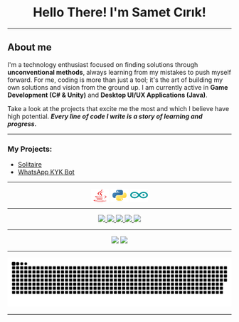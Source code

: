 <h1 align="center">
  Hello There! I'm Samet Cırık!
</h1>

-----

## About me

I'm a technology enthusiast focused on finding solutions through **unconventional methods**, always learning from my mistakes to push myself forward. For me, coding is more than just a tool; it's the art of building my own solutions and vision from the ground up. I am currently active in **Game Development (C# & Unity)** and **Desktop UI/UX Applications (Java)**.

Take a look at the projects that excite me the most and which I believe have high potential. ***Every line of code I write is a story of learning and progress.***

<!--
-----

### My Approach to Development:

- **Detail-Oriented:** I dive deep into details to ensure that everything delivered to the user is polished and intuitive.
- **Continuous Learning:** I am always open to new technologies and challenges. My failures are valuable lessons that open the door to the next solution.
- **Solo Drive:** I generally prefer to execute my projects **independently**. Working with a high degree of autonomy in line with my own vision allows me to achieve the best results. *(I am aware of the challenges this preference presents and aim to develop my collaborative skills over time.)*

-----
<!--
<p align="center">
  <!-- Profile View Count V1 
  <img src="https://komarev.com/ghpvc/?username=SametCirik&label=PROFILE+VIEWS&color=green&style=flat" alt="Profil Görüntüleme Sayısı" />

  <!-- Profile View Count V2 
  <!--
  <img src="https://visitor-badge.laobi.icu/badge?page_id=SametCirik&title=VIEWS&color=green&style=for-the-badge" alt="Profil Ziyaretçi Sayısı" />
  -->
  
  <!-- Followers Count 
  <img src="https://img.shields.io/github/followers/SametCirik?label=FOLLOWERS&style=flat" alt="GitHub Takipçi Sayısı"/>
</p>

-----
-->

----

### My Projects:
- [Solitaire](https://github.com/SametCirik/Solitaire)
- [WhatsApp KYK Bot](https://github.com/SametCirik/Whatsapp-KYK-Bot)

----

<!-- TODO: Github grafikleri vesaire buraya eklenecek. -->

<div align="center" style="display: inline_block">
  <img align="center" alt="SmtCrk-Java" height="30" width="40" src="https://raw.githubusercontent.com/devicons/devicon/master/icons/java/java-plain.svg">
  <img align="center" alt="SmtCrk-Pyton" height="30" width="40" src="https://raw.githubusercontent.com/devicons/devicon/master/icons/python/python-original.svg">
  <img align="center" alt="SmtCrk-Arduino" height="30" width="40" src="https://raw.githubusercontent.com/devicons/devicon/master/icons/arduino/arduino-original.svg">
  
  <!--
  <img align="center" alt="SmtCrk-C" height="30" width="40" src="https://raw.githubusercontent.com/devicons/devicon/master/icons/c/c-original.svg">
  <img align="center" alt="SmtCrk-C++" height="30" width="40" src="https://raw.githubusercontent.com/devicons/devicon/master/icons/cplusplus/cplusplus-plain.svg">
  <img align="center" alt="SmtCrk-C#" height="30" width="40" src="https://raw.githubusercontent.com/devicons/devicon/master/icons/csharp/csharp-plain.svg">
  -->
</div>

----

<!-- İletişim Bilgileri -->
<div align="center" >
  <a href="https://bsky.app/profile/sametcirik35.bsky.social" target="_blank">
    <img src="https://img.shields.io/badge/-Bluesky-4E82F7?style=for-the-badge&logo=bluesky&logoColor=white" target="_blank">
  </a>
  <a href="mailto:sametcirik35@gmail.com"> 
    <img src="https://img.shields.io/badge/-Gmail-%23333?style=for-the-badge&logo=gmail&logoColor=white" target="_blank">
  </a>
  <a href="https://instagram.com/sametcirik35" target="_blank">
    <img src="https://img.shields.io/badge/-Instagram-%23E4405F?style=for-the-badge&logo=instagram&logoColor=white" target="_blank">
  </a>
  <a href="www.linkedin.com/in/sametcirik" target="_blank">
    <img src="https://img.shields.io/badge/-LinkedIn-%230077B5?style=for-the-badge&logo=linkedin&logoColor=white" target="_blank">
  </a> 
  <a href="https://stackoverflow.com/users/31204124/sametcirik35?tab=profile" target="_blank">
    <img src="https://img.shields.io/badge/-Stack%20Overflow-F58529?style=for-the-badge&logo=stackoverflow&logoColor=white" target="_blank">
  </a>
<!-- 
  <a href="https://www.youtube.com/" target="_blank">
    <img src="https://img.shields.io/badge/-YouTube-%23333?style=for-the-badge&logo=youtube&logoColor=red">
  </a>
-->
</div>

-----

<!-- Statların boyutlarını değiştirmek istiyorsan aşağıdaki kodu yorum satırından çıkar. 
![GitHub Stats](https://github-readme-stats.vercel.app/api?username=SametCirik&theme=merko&hide_border=false)  
![Top Languages](https://github-readme-stats.vercel.app/api/top-langs/?username=SametCirik&layout=compact&theme=merko&hide_border=false)
-->

<!-- Statların boyutlarını değiştirmek istiyorsan aşağıdaki kodu yorum satırından çıkar. -->
<div align="center" >
  <!-- <a href="https://github.com/SametCirik"> -->
  <img height="160 cm" src="https://github-readme-stats.vercel.app/api?username=SametCirik&theme=merko&hide_border=false"> 
  <img height="160 cm" src="https://github-readme-stats.vercel.app/api/top-langs/?username=SametCirik&layout=compact&theme=merko&hide_border=false"> 
</div>

----

<!-- Snake Animation -->
![snake_gif](https://github.com/SametCirik/SametCirik/blob/output/github-snake-dark.svg)

----
